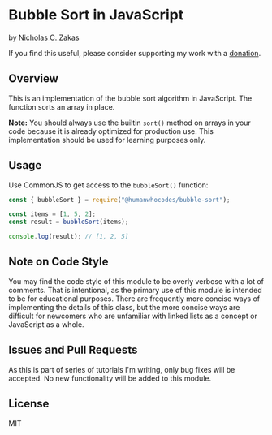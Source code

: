 # Bubble Sort in JavaScript

by [Nicholas C. Zakas](https://humanwhocodes.com)

If you find this useful, please consider supporting my work with a [donation](https://humanwhocodes.com/donate).

## Overview

This is an implementation of the bubble sort algorithm in JavaScript. The function sorts an array in place.

**Note:** You should always use the builtin `sort()` method on arrays in your code because it is already optimized for production use. This implementation should be used for learning purposes only.

## Usage

Use CommonJS to get access to the `bubbleSort()` function:

```js
const { bubbleSort } = require("@humanwhocodes/bubble-sort");

const items = [1, 5, 2];
const result = bubbleSort(items);

console.log(result); // [1, 2, 5]
```

## Note on Code Style

You may find the code style of this module to be overly verbose with a lot of comments. That is intentional, as the primary use of this module is intended to be for educational purposes. There are frequently more concise ways of implementing the details of this class, but the more concise ways are difficult for newcomers who are unfamiliar with linked lists as a concept or JavaScript as a whole.

## Issues and Pull Requests

As this is part of series of tutorials I'm writing, only bug fixes will be accepted. No new functionality will be added to this module.

## License

MIT
